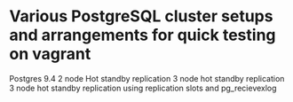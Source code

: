 # Various PostgreSQL cluster setups and arrangements for quick testing on vagrant

Postgres 9.4
2 node Hot standby replication
3 node hot standby replication
3 node hot standby replication using replication slots and pg_recievexlog
